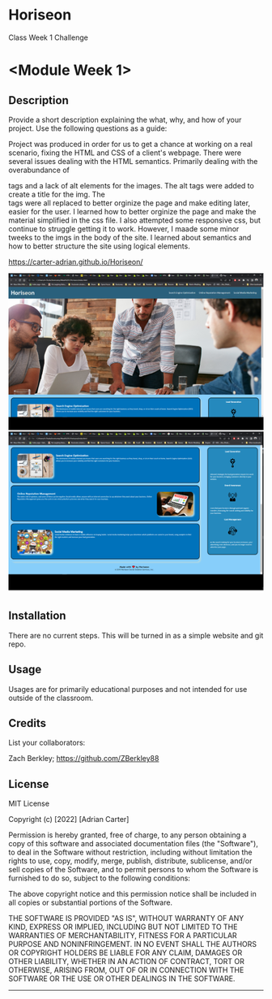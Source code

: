 # Horiseon
Class Week 1 Challenge
# <Module Week 1>

## Description

Provide a short description explaining the what, why, and how of your project. Use the following questions as a guide:

Project was produced in order for us to get a chance at working on a real scenario, fixing the HTML and CSS of a client's webpage.
There were several issues dealing with the HTML semantics. Primarily dealing with the overabundance of <div> tags and a lack of alt elements for the images. The alt tags were added to create
a title for the img. The <div> tags were all replaced to better orginize the page and make editing later, easier for the user. I learned how to better orginize the page and make the material simplified in the css file. I also attempted some responsive css, but continue to struggle getting it to work. However, I maade some minor tweeks to the imgs in the body of the site.
I learned about semantics and how to better structure the site using logical elements.

https://carter-adrian.github.io/Horiseon/

![alt](assets/images/screenshot_1.png)
![alt](assets/images/screenshot_2.png)

## Installation

There are no current steps. This will be turned in as a simple website and git repo.

## Usage

Usages are for primarily educational purposes and not intended for use outside of the classroom.

## Credits

List your collaborators:

Zach Berkley; https://github.com/ZBerkley88


## License

MIT License

Copyright (c) [2022] [Adrian Carter]

Permission is hereby granted, free of charge, to any person obtaining a copy
of this software and associated documentation files (the "Software"), to deal
in the Software without restriction, including without limitation the rights
to use, copy, modify, merge, publish, distribute, sublicense, and/or sell
copies of the Software, and to permit persons to whom the Software is
furnished to do so, subject to the following conditions:

The above copyright notice and this permission notice shall be included in all
copies or substantial portions of the Software.

THE SOFTWARE IS PROVIDED "AS IS", WITHOUT WARRANTY OF ANY KIND, EXPRESS OR
IMPLIED, INCLUDING BUT NOT LIMITED TO THE WARRANTIES OF MERCHANTABILITY,
FITNESS FOR A PARTICULAR PURPOSE AND NONINFRINGEMENT. IN NO EVENT SHALL THE
AUTHORS OR COPYRIGHT HOLDERS BE LIABLE FOR ANY CLAIM, DAMAGES OR OTHER
LIABILITY, WHETHER IN AN ACTION OF CONTRACT, TORT OR OTHERWISE, ARISING FROM,
OUT OF OR IN CONNECTION WITH THE SOFTWARE OR THE USE OR OTHER DEALINGS IN THE
SOFTWARE.

---
